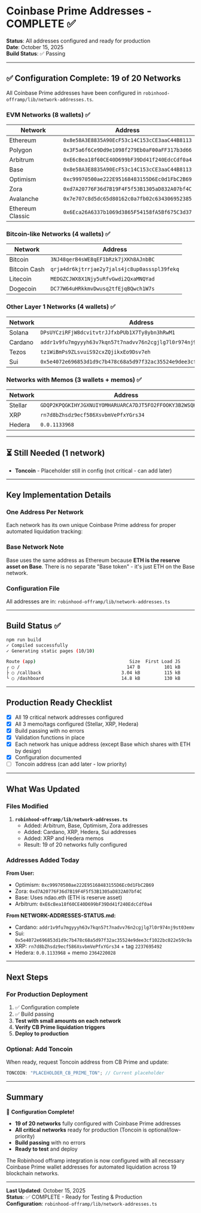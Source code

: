# Coinbase Prime Addresses - COMPLETE ✅

**Status**: All addresses configured and ready for production  
**Date**: October 15, 2025  
**Build Status**: ✅ Passing

---

## ✅ Configuration Complete: 19 of 20 Networks

All Coinbase Prime addresses have been configured in `robinhood-offramp/lib/network-addresses.ts`.

### EVM Networks (8 wallets) ✅

| Network          | Address                                      |
| ---------------- | -------------------------------------------- |
| Ethereum         | `0x8e58A3E8835A90EcF53c14C153cCE3aaC44B8113` |
| Polygon          | `0x3F5a6f6Ce9Dd9e1098f279Eb0aF00aFF317b3d66` |
| Arbitrum         | `0xE6cBea18f60CE40D699bF39Dd41f240EdcCdf0a4` |
| Base             | `0x8e58A3E8835A90EcF53c14C153cCE3aaC44B8113` |
| Optimism         | `0xc99970500ae222E95168483155D6Ec0d1FbC2B69` |
| Zora             | `0xd7A20776F36d7B19F4F5f53B1305aD832A07bf4C` |
| Avalanche        | `0x7e707c8d5dc65d80162c0a7fb02c634306952385` |
| Ethereum Classic | `0x6Eca26A6337b1069d3865F54158fA5Bf675C3d37` |

### Bitcoin-like Networks (4 wallets) ✅

| Network      | Address                                      |
| ------------ | -------------------------------------------- |
| Bitcoin      | `3NJ48qerB4sWE8qEF1bRzk7jXKh8AJnbBC`         |
| Bitcoin Cash | `qrja4dr6kjtrrjae2y7jals4jc8up0assspl39fekq` |
| Litecoin     | `MEDGZCJWX8X1Njy5uRfvGwdi2QxaMNQYad`         |
| Dogecoin     | `DC77W64uHRkkmvDwusq2tfEjqBQwch1W7s`         |

### Other Layer 1 Networks (4 wallets) ✅

| Network | Address                                                              |
| ------- | -------------------------------------------------------------------- |
| Solana  | `DPsUYCziRFjW8dcvitvtrJJfxbPUb1X7Ty8ybn3hRwM1`                       |
| Cardano | `addr1v9fu7mgyyyh63v7kqn57t7nadvv76n2cgjlg7l0r974nj9st03emv`         |
| Tezos   | `tz1WiBmPs9ZLsvuiS92cxZQjikxEo9Dsv7eh`                               |
| Sui     | `0x5e4072e696853d1d9c7b478c68a5d97f32ac35524e9dee3cf1022bc022e59c9a` |

### Networks with Memos (3 wallets + memos) ✅

| Network | Address                                                    | Memo/Tag     |
| ------- | ---------------------------------------------------------- | ------------ |
| Stellar | `GDQP2KPQGKIHYJGXNUIYOMHARUARCA7DJT5FO2FFOOKY3B2WSQHG4W37` | `4212863649` |
| XRP     | `rn7d8bZhsdz9ecf586XsvbmVePfxYGrs34`                       | `2237695492` |
| Hedera  | `0.0.1133968`                                              | `2364220028` |

---

## ⏳ Still Needed (1 network)

- **Toncoin** - Placeholder still in config (not critical - can add later)

---

## Key Implementation Details

### One Address Per Network

Each network has its own unique Coinbase Prime address for proper automated liquidation tracking:

### Base Network Note

Base uses the same address as Ethereum because **ETH is the reserve asset on Base**. There is no separate "Base token" - it's just ETH on the Base network.

### Configuration File

All addresses are in: `robinhood-offramp/lib/network-addresses.ts`

---

## Build Status ✅

```bash
npm run build
✓ Compiled successfully
✓ Generating static pages (10/10)

Route (app)                                   Size  First Load JS
┌ ○ /                                        147 B         101 kB
├ ○ /callback                              3.04 kB         115 kB
└ ○ /dashboard                             14.8 kB         130 kB
```

---

## Production Ready Checklist

- [x] All 19 critical network addresses configured
- [x] All 3 memo/tags configured (Stellar, XRP, Hedera)
- [x] Build passing with no errors
- [x] Validation functions in place
- [x] Each network has unique address (except Base which shares with ETH by design)
- [x] Configuration documented
- [ ] Toncoin address (can add later - low priority)

---

## What Was Updated

### Files Modified

1. **`robinhood-offramp/lib/network-addresses.ts`**
   - Added: Arbitrum, Base, Optimism, Zora addresses
   - Added: Cardano, XRP, Hedera, Sui addresses
   - Added: XRP and Hedera memos
   - Result: 19 of 20 networks fully configured

### Addresses Added Today

**From User:**

- Optimism: `0xc99970500ae222E95168483155D6Ec0d1FbC2B69`
- Zora: `0xd7A20776F36d7B19F4F5f53B1305aD832A07bf4C`
- Base: Uses ndao.eth (ETH is reserve asset)
- Arbitrum: `0xE6cBea18f60CE40D699bF39Dd41f240EdcCdf0a4`

**From NETWORK-ADDRESSES-STATUS.md:**

- Cardano: `addr1v9fu7mgyyyh63v7kqn57t7nadvv76n2cgjlg7l0r974nj9st03emv`
- Sui: `0x5e4072e696853d1d9c7b478c68a5d97f32ac35524e9dee3cf1022bc022e59c9a`
- XRP: `rn7d8bZhsdz9ecf586XsvbmVePfxYGrs34` + tag `2237695492`
- Hedera: `0.0.1133968` + memo `2364220028`

---

## Next Steps

### For Production Deployment

1. ✅ Configuration complete
2. ✅ Build passing
3. **Test with small amounts on each network**
4. **Verify CB Prime liquidation triggers**
5. **Deploy to production**

### Optional: Add Toncoin

When ready, request Toncoin address from CB Prime and update:

```typescript
TONCOIN: "PLACEHOLDER_CB_PRIME_TON"; // Current placeholder
```

---

## Summary

🎉 **Configuration Complete!**

- **19 of 20 networks** fully configured with Coinbase Prime addresses
- **All critical networks** ready for production (Toncoin is optional/low-priority)
- **Build passing** with no errors
- **Ready to test** and deploy

The Robinhood offramp integration is now configured with all necessary Coinbase Prime wallet addresses for automated liquidation across 19 blockchain networks.

---

**Last Updated**: October 15, 2025  
**Status**: ✅ COMPLETE - Ready for Testing & Production  
**Configuration**: `robinhood-offramp/lib/network-addresses.ts`
